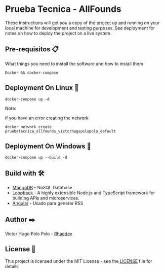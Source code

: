 # Prueba Tecnica - AllFounds
These instructions will get you a copy of the project up and running on your local machine for development and testing purposes. See deployment for notes on how to deploy the project on a live system.

## Pre-requisitos 📋
What things you need to install the software and how to install them
```
Docker && docker-compose 
```
## Deployment On Linux 🔧

```
docker-compose up -d
```

Note:

if you have an error creating the network
```
docker network create pruebatecnica_allfounds_victorhugopolopolo_default
```
## Deployment On Windows 🔧
```
docker-compose up --build -d
```

## Build with 🛠️
* [MongoDB](https://www.mongodb.com/es) - NoSQL Database
* [Loopback](https://loopback.io/) - A highly extensible Node.js and TypeScript framework
for building APIs and microservices.
* [Angular](https://angular.io/) - Usado para generar RSS

## Author ✒️
Victor Hugo Polo Polo - [Rhaedev](https://github.com/rhaedev)
## License 📄
This project is licensed under the MIT License - see the [LICENSE](https://github.com/rhaedev/Prueba_Allfound/LICENSE) file for details
